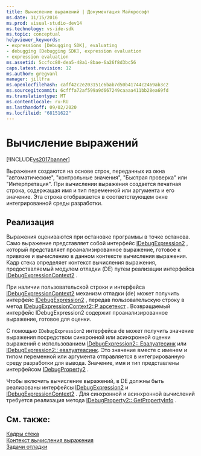 ```yaml
---
title: Вычисление выражений | Документация Майкрософт
ms.date: 11/15/2016
ms.prod: visual-studio-dev14
ms.technology: vs-ide-sdk
ms.topic: conceptual
helpviewer_keywords:
- expressions [Debugging SDK], evaluating
- debugging [Debugging SDK], expression evaluation
- expression evaluation
ms.assetid: 5ccfcc80-dea5-48a1-8bae-6a26f8d3bc56
caps.latest.revision: 12
ms.author: gregvanl
manager: jillfra
ms.openlocfilehash: caff42c2e203151c6bab7d50b41744c2469ab3c2
ms.sourcegitcommit: 6cfffa72af599a9d667249caaaa411bb28ea69fd
ms.translationtype: MT
ms.contentlocale: ru-RU
ms.lasthandoff: 09/02/2020
ms.locfileid: "68151622"
---
```

# <a name="evaluating-expressions"></a>Вычисление выражений
[!INCLUDE[vs2017banner](../../includes/vs2017banner.md)]

Выражения создаются на основе строк, переданных из окна "автоматические", "контрольные значения", "Быстрая проверка" или "Интерпретация". При вычислении выражения создается печатная строка, содержащая имя и тип переменной или аргумента и его значение. Эта строка отображается в соответствующем окне интегрированной среды разработки.  
  
## <a name="implementation"></a>Реализация  
 Выражения оцениваются при остановке программы в точке останова. Само выражение представляет собой интерфейс [IDebugExpression2](../../extensibility/debugger/reference/idebugexpression2.md) , который представляет проанализированное выражение, готовое к привязке и вычислению в данном контексте вычисления выражения. Кадр стека определяет контекст вычисления выражения, предоставляемый модулем отладки (DE) путем реализации интерфейса [IDebugExpressionContext2](../../extensibility/debugger/reference/idebugexpressioncontext2.md) .  
  
 При наличии пользовательской строки и интерфейса [IDebugExpressionContext2](../../extensibility/debugger/reference/idebugexpressioncontext2.md) механизм отладки (de) может получить интерфейс [IDebugExpression2](../../extensibility/debugger/reference/idebugexpression2.md) , передав пользовательскую строку в метод [IDebugExpressionContext2::P арсетекст](../../extensibility/debugger/reference/idebugexpressioncontext2-parsetext.md) . Возвращаемый интерфейс IDebugExpression2 содержит проанализированное выражение, готовое для оценки.  
  
 С помощью `IDebugExpression2` интерфейса de может получить значение выражения посредством синхронной или асинхронной оценки выражений с использованием [IDebugExpression2:: Евалуатесинк](../../extensibility/debugger/reference/idebugexpression2-evaluatesync.md) или [IDebugExpression2:: евалуатеасинк](../../extensibility/debugger/reference/idebugexpression2-evaluateasync.md). Это значение вместе с именем и типом переменной или аргумента отправляется в интегрированную среду разработки для вывода. Значение, имя и тип представлены интерфейсом [IDebugProperty2](../../extensibility/debugger/reference/idebugproperty2.md) .  
  
 Чтобы включить вычисление выражений, в DE должны быть реализованы интерфейсы [IDebugExpression2](../../extensibility/debugger/reference/idebugexpression2.md) и [IDebugExpressionContext2](../../extensibility/debugger/reference/idebugexpressioncontext2.md) . Для синхронной и асинхронной вычислений требуется реализация метода [IDebugProperty2:: GetPropertyInfo](../../extensibility/debugger/reference/idebugproperty2-getpropertyinfo.md) .  
  
## <a name="see-also"></a>См. также:  
 [Кадры стека](../../extensibility/debugger/stack-frames.md)   
 [Контекст вычисления выражения](../../extensibility/debugger/expression-evaluation-context.md)   
 [Задачи отладки](../../extensibility/debugger/debugging-tasks.md)
